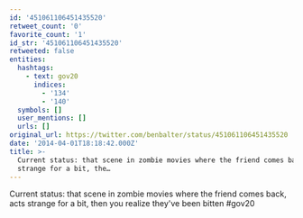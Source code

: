 ```yaml
---
id: '451061106451435520'
retweet_count: '0'
favorite_count: '1'
id_str: '451061106451435520'
retweeted: false
entities:
  hashtags:
    - text: gov20
      indices:
        - '134'
        - '140'
  symbols: []
  user_mentions: []
  urls: []
original_url: https://twitter.com/benbalter/status/451061106451435520
date: '2014-04-01T18:18:42.000Z'
title: >-
  Current status: that scene in zombie movies where the friend comes back, acts
  strange for a bit, the…
---
```


Current status: that scene in zombie movies where the friend comes back, acts strange for a bit, then you realize they've been bitten #gov20
